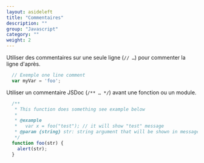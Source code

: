```yaml
---
layout: asideleft
title: "Commentaires"
description: ""
group: "Javascript"
category: ""
weight: 2
---
```


Utiliser des commentaires sur une seule ligne (`// …`) pour commenter la ligne d'après.

```js
  // Exemple one line comment
  var myVar = 'foo';
```

Utiliser un commentaire JSDoc (`/** … */`) avant une fonction ou un module.

```js
  /**
   * This function does something see example below
   *
   * @example
   *   var x = foo("test"); // it will show "test" message
   * @param {string} str: string argument that will be shown in message
   */
  function foo(str) {
    alert(str);
  }
```

